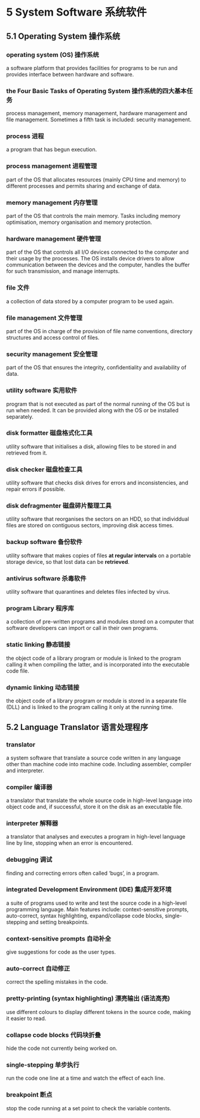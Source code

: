 # 5 System Software 系统软件

## 5.1 Operating System 操作系统

### operating system (OS) 操作系统

a software platform that provides facilities for programs to be run and
provides interface between hardware and software.

### the Four Basic Tasks of Operating System 操作系统的四大基本任务

process management, memory management, hardware management and file management.
Sometimes a fifth task is included: security management.

### process 进程

a program that has begun execution.

### process management 进程管理

part of the OS that allocates resources (mainly CPU time and memory) to
different processes and permits sharing and exchange of data.

### memory management 内存管理

part of the OS that controls the main memory.  Tasks including memory
optimisation, memory organisation and memory protection.

### hardware management 硬件管理

part of the OS that controls all I/O devices connected to the computer and
their usage by the processes. The OS installs device drivers to allow
communication between the devices and the computer, handles the buffer for
such transmission, and manage interrupts.

### file 文件

a collection of data stored by a computer program to be used again.

### file management 文件管理

part of the OS in charge of the provision of file name conventions, directory
structures and access control of files.

### security management 安全管理

part of the OS that ensures the integrity, confidentiality and availability
of data.

### utility software 实用软件

program that is not executed as part of the normal running of the OS but is
run when needed.  It can be provided along with the OS or be installed
separately.

### disk formatter 磁盘格式化工具

utility software that initialises a disk, allowing files to be stored in and
retrieved from it.

### disk checker 磁盘检查工具

utility software that checks disk drives for errors and inconsistencies, and
repair errors if possible.

### disk defragmenter 磁盘碎片整理工具

utility software that reorganises the sectors on an HDD, so that individdual
files are stored on contiguous sectors, improving disk access times.

### backup software 备份软件

utility software that makes copies of files **at regular intervals** on a
portable storage device, so that lost data can be **retrieved**. 

### antivirus software 杀毒软件

utility software that quarantines and deletes files infected by virus.

### program Library 程序库

a collection of pre-written programs and modules stored on a computer that
software developers can import or call in their own programs.

### static linking 静态链接

the object code of a library program or module is linked to the program calling
it when compiling the latter, and is incorporated into the executable code file.

### dynamic linking 动态链接

the object code of a library program or module is stored in a separate file
(DLL) and is linked to the program calling it only at the running time.

## 5.2 Language Translator 语言处理程序

### translator

a system software that translate a source code written in any language other
than machine code into machine code.  Including assembler, compiler and interpreter.

### compiler 编译器

a translator that translate the whole source code in high-level language into
object code and, if successful, store it on the disk as an executable file.

### interpreter 解释器

a translator that analyses and executes a program in high-level language line
by line, stopping when an error is encountered.

### debugging 调试

finding and correcting errors often called ‘bugs’, in a program.

### integrated Development Environment (IDE) 集成开发环境

a suite of programs used to write and test the source code in a high-level
programming language. Main features include: context-sensitive prompts,
auto-correct, syntax highlighting, expand/collapse code blocks,
single-stepping and setting breakpoints.

### context-sensitive prompts 自动补全

give suggestions for code as the user types.

### auto-correct 自动修正

correct the spelling mistakes in the code.

### pretty-printing (syntax highlighting) 漂亮输出 (语法高亮)

use different colours to display different tokens in the source code, making
it easier to read.

### collapse code blocks 代码块折叠

hide the code not currently being worked on.

### single-stepping 单步执行

run the code one line at a time and watch the effect of each line.

### breakpoint 断点

stop the code running at a set point to check the variable contents.
